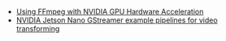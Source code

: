 


- [Using FFmpeg with NVIDIA GPU Hardware Acceleration](https://docs.nvidia.com/video-technologies/video-codec-sdk/ffmpeg-with-nvidia-gpu/)
- [NVIDIA Jetson Nano GStreamer example pipelines for video transforming](https://developer.ridgerun.com/wiki/index.php?title=Jetson_Nano/Gstreamer/Example_Pipelines/Transforming)



